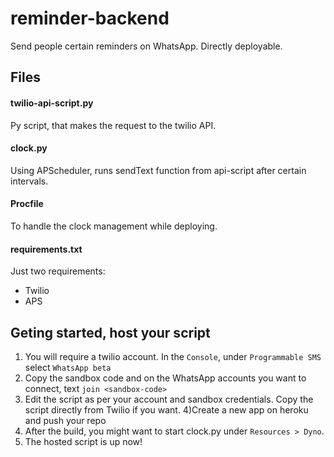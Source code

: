 # reminder-backend
Send people certain reminders on WhatsApp. Directly deployable.

## Files

#### twilio-api-script.py

Py script, that makes the request to the twilio API.

#### clock.py

Using APScheduler, runs sendText function from api-script after certain intervals.

#### Procfile

To handle the clock management while deploying.

#### requirements.txt

Just two requirements:

- Twilio
- APS

## Geting started, host your script

1) You will require a twilio account. In the `Console`, under `Programmable SMS` select `WhatsApp beta`
2) Copy the sandbox code and on the WhatsApp accounts you want to connect, text
  `join <sandbox-code>`
3) Edit the script as per your account and sandbox credentials. Copy the script directly from Twilio if you want.
4)Create a new app on heroku and push your repo
5) After the build, you might want to start clock.py under `Resources > Dyno`.
6) The hosted script is up now!